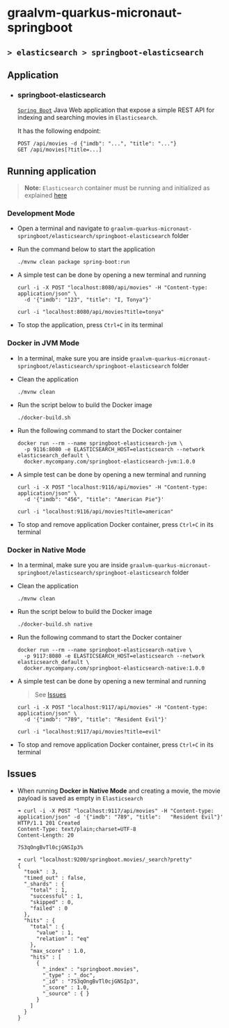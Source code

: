# graalvm-quarkus-micronaut-springboot
## `> elasticsearch > springboot-elasticsearch`

## Application

- ### springboot-elasticsearch

  [`Spring Boot`](https://docs.spring.io/spring-boot/docs/current/reference/htmlsingle/) Java Web application that expose a simple REST API for indexing and searching movies in `Elasticsearch`.
  
  It has the following endpoint:
  ```
  POST /api/movies -d {"imdb": "...", "title": "..."}
  GET /api/movies[?title=...]
  ```

## Running application

> **Note:** `Elasticsearch` container must be running and initialized as explained [here](https://github.com/ivangfr/graalvm-quarkus-micronaut-springboot/tree/master/elasticsearch#start-environment)

### Development Mode

- Open a terminal and navigate to `graalvm-quarkus-micronaut-springboot/elasticsearch/springboot-elasticsearch` folder

- Run the command below to start the application
  ```
  ./mvnw clean package spring-boot:run
  ```

- A simple test can be done by opening a new terminal and running
  ```
  curl -i -X POST "localhost:8080/api/movies" -H "Content-type: application/json" \
    -d '{"imdb": "123", "title": "I, Tonya"}'
  
  curl -i "localhost:8080/api/movies?title=tonya"
  ```

- To stop the application, press `Ctrl+C` in its terminal

### Docker in JVM Mode

- In a terminal, make sure you are inside `graalvm-quarkus-micronaut-springboot/elasticsearch/springboot-elasticsearch` folder

- Clean the application
  ```
  ./mvnw clean
  ```

- Run the script below to build the Docker image
  ```
  ./docker-build.sh
  ```

- Run the following command to start the Docker container
  ```
  docker run --rm --name springboot-elasticsearch-jvm \
    -p 9116:8080 -e ELASTICSEARCH_HOST=elasticsearch --network elasticsearch_default \
    docker.mycompany.com/springboot-elasticsearch-jvm:1.0.0
  ```

- A simple test can be done by opening a new terminal and running
  ```
  curl -i -X POST "localhost:9116/api/movies" -H "Content-type: application/json" \
    -d '{"imdb": "456", "title": "American Pie"}'
  
  curl -i "localhost:9116/api/movies?title=american"
  ```

- To stop and remove application Docker container, press `Ctrl+C` in its terminal

### Docker in Native Mode

- In a terminal, make sure you are inside `graalvm-quarkus-micronaut-springboot/elasticsearch/springboot-elasticsearch` folder

- Clean the application
  ```
  ./mvnw clean
  ```

- Run the script below to build the Docker image
  ```
  ./docker-build.sh native
  ```

- Run the following command to start the Docker container
  ```
  docker run --rm --name springboot-elasticsearch-native \
    -p 9117:8080 -e ELASTICSEARCH_HOST=elasticsearch --network elasticsearch_default \
    docker.mycompany.com/springboot-elasticsearch-native:1.0.0
  ```

- A simple test can be done by opening a new terminal and running
  > See [Issues](#issues)
  ```
  curl -i -X POST "localhost:9117/api/movies" -H "Content-type: application/json" \
    -d '{"imdb": "789", "title": "Resident Evil"}'
  
  curl -i "localhost:9117/api/movies?title=evil"
  ```

- To stop and remove application Docker container, press `Ctrl+C` in its terminal

## Issues

- When running **Docker in Native Mode** and creating a movie, the movie payload is saved as empty in `Elasticsearch`
  ```
  ➜ curl -i -X POST "localhost:9117/api/movies" -H "Content-type: application/json" -d '{"imdb": "789", "title":   "Resident Evil"}'
  HTTP/1.1 201 Created
  Content-Type: text/plain;charset=UTF-8
  Content-Length: 20
  
  7S3qOngBvTl0cjGNSIp3%
  
  ➜ curl "localhost:9200/springboot.movies/_search?pretty"
  {
    "took" : 3,
    "timed_out" : false,
    "_shards" : {
      "total" : 1,
      "successful" : 1,
      "skipped" : 0,
      "failed" : 0
    },
    "hits" : {
      "total" : {
        "value" : 1,
        "relation" : "eq"
      },
      "max_score" : 1.0,
      "hits" : [
        {
          "_index" : "springboot.movies",
          "_type" : "_doc",
          "_id" : "7S3qOngBvTl0cjGNSIp3",
          "_score" : 1.0,
          "_source" : { }
        }
      ]
    }
  }
  ```
